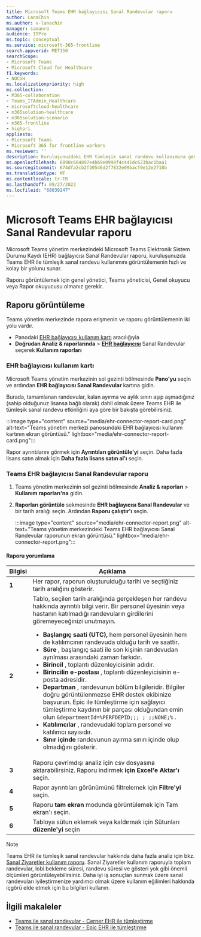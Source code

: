 ```yaml
---
title: Microsoft Teams EHR bağlayıcısı Sanal Randevular raporu
author: LanaChin
ms.author: v-lanachin
manager: samanro
audience: ITPro
ms.topic: conceptual
ms.service: microsoft-365-frontline
search.appverid: MET150
searchScope:
- Microsoft Teams
- Microsoft Cloud for Healthcare
f1.keywords:
- NOCSH
ms.localizationpriority: high
ms.collection:
- M365-collaboration
- Teams_ITAdmin_Healthcare
- microsoftcloud-healthcare
- m365solution-healthcare
- m365solution-scenario
- m365-frontline
- highpri
appliesto:
- Microsoft Teams
- Microsoft 365 for frontline workers
ms.reviewer: ''
description: Kuruluşunuzdaki EHR tümleşik sanal randevu kullanımına genel bir bakış elde etmek için Microsoft Teams yönetim merkezinde Teams EHR bağlayıcısı Sanal Randevular raporunu kullanmayı öğrenin.
ms.openlocfilehash: 6890c664897e4bb9e0998f4c441dc623bac1baa1
ms.sourcegitcommit: 674dfa2cb2f20546d2f7822e09bacf0e12e2718b
ms.translationtype: MT
ms.contentlocale: tr-TR
ms.lasthandoff: 09/27/2022
ms.locfileid: "68039247"
---
```

# <a name="microsoft-teams-ehr-connector-virtual-appointments-report"></a>Microsoft Teams EHR bağlayıcısı Sanal Randevular raporu

Microsoft Teams yönetim merkezindeki Microsoft Teams Elektronik Sistem Durumu Kaydı (EHR) bağlayıcısı Sanal Randevular raporu, kuruluşunuzda Teams EHR ile tümleşik sanal randevu kullanımını görüntülemenin hızlı ve kolay bir yolunu sunar.

Raporu görüntülemek için genel yönetici, Teams yöneticisi, Genel okuyucu veya Rapor okuyucusu olmanız gerekir.

## <a name="view-the-report"></a>Raporu görüntüleme

Teams yönetim merkezinde rapora erişmenin ve raporu görüntülemenin iki yolu vardır.

- Panodaki [EHR bağlayıcısı kullanım kartı](#the-ehr-connector-usage-card) aracılığıyla
- **Doğrudan Analiz & raporlarında** >  [**EHR bağlayıcısı**](#the-teams-ehr-connector-virtual-appointments-report) Sanal Randevular seçerek **Kullanım raporları**

### <a name="the-ehr-connector-usage-card"></a>EHR bağlayıcısı kullanım kartı

Microsoft Teams yönetim merkezinin sol gezinti bölmesinde **Pano'yu** seçin ve ardından **EHR bağlayıcısı Sanal Randevular** kartına gidin.

Burada, tamamlanan randevular, kalan ayırma ve aylık sınırı aşıp aşmadığınız (sahip olduğunuz lisansa bağlı olarak) dahil olmak üzere Teams EHR ile tümleşik sanal randevu etkinliğini aya göre bir bakışta görebilirsiniz.

:::image type="content" source="media/ehr-connector-report-card.png" alt-text="Teams yönetim merkezi panosundaki EHR bağlayıcısı kullanım kartının ekran görüntüsü." lightbox="media/ehr-connector-report-card.png":::

Rapor ayrıntılarını görmek için **Ayrıntıları görüntüle'yi** seçin. Daha fazla lisans satın almak için **Daha fazla lisans satın al'ı** seçin.

### <a name="the-teams-ehr-connector-virtual-appointments-report"></a>Teams EHR bağlayıcısı Sanal Randevular raporu

1. Teams yönetim merkezinin sol gezinti bölmesinde **Analiz & raporları** > **Kullanım raporları'na** gidin.
1. **Raporları görüntüle** sekmesinde **EHR bağlayıcısı Sanal Randevular** ve bir tarih aralığı seçin. Ardından **Raporu çalıştır'ı** seçin.

    :::image type="content" source="media/ehr-connector-report.png" alt-text="Teams yönetim merkezindeki Teams EHR bağlayıcısı Sanal Randevular raporunun ekran görüntüsü." lightbox="media/ehr-connector-report.png":::

#### <a name="interpret-the-report"></a>Raporu yorumlama

|Bilgisi |Açıklama  |
|--------|-------------|
|**1**   |Her rapor, raporun oluşturulduğu tarihi ve seçtiğiniz tarih aralığını gösterir.|
|**2**   |Tablo, seçilen tarih aralığında gerçekleşen her randevu hakkında ayrıntılı bilgi verir. Bir personel üyesinin veya hastanın katılmadığı randevuların girdilerini göremeyeceğinizi unutmayın. <ul><li>**Başlangıç saati (UTC),** hem personel üyesinin hem de katılımcının randevuda olduğu tarih ve saattir.  </li> <li>**Süre** , başlangıç saati ile son kişinin randevudan ayrılması arasındaki zaman farkıdır.</li> <li>**Birincil** , toplantı düzenleyicisinin adıdır. <li>**Birincilin e-postası** , toplantı düzenleyicisinin e-posta adresidir.</li> <li> **Departman** , randevunun bölüm bilgileridir. Bilgiler doğru görüntülenmezse EHR destek ekibinize başvurun. Epic ile tümleştirme için sağlayıcı tümleştirme kaydının bir parçası olduğundan emin olun ```&departmentId=%PERFDEPID;;; ; ;;NONE;%``` . </li></li> <li>**Katılımcılar** , randevudaki toplam personel ve katılımcı sayısıdır.</li> <li>**Sınır içinde** randevunun ayırma sınırı içinde olup olmadığını gösterir. </li> </ul> |
|**3**   |Raporu çevrimdışı analiz için csv dosyasına aktarabilirsiniz. Raporu indirmek **için Excel'e Aktar'ı** seçin. |
|**4**   |Rapor ayrıntıları görünümünü filtrelemek için **Filtre'yi** seçin. |
|**5**   |Raporu **tam ekran** modunda görüntülemek için Tam ekran'ı seçin. |
|**6**   |Tabloya sütun eklemek veya kaldırmak için Sütunları **düzenle'yi** seçin |

> [!NOTE]
> Teams EHR ile tümleşik sanal randevular hakkında daha fazla analiz için bkz. [Sanal Ziyaretler kullanım raporu](virtual-visits-usage-report.md). Sanal Ziyaretler kullanım raporuyla toplam randevular, lobi bekleme süresi, randevu süresi ve gösteri yok gibi önemli ölçümleri görüntüleyebilirsiniz. Daha iyi iş sonuçları sunmak üzere sanal randevuları iyileştirmenize yardımcı olmak üzere kullanım eğilimleri hakkında içgörü elde etmek için bu bilgileri kullanın.

## <a name="related-articles"></a>İlgili makaleler

- [Teams ile sanal randevular - Cerner EHR ile tümleştirme](ehr-admin-cerner.md)
- [Teams ile sanal randevular - Epic EHR ile tümleştirme](ehr-admin-epic.md) 
